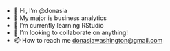 - 👋 Hi, I’m @donasia
- 👀 My major is business analytics
- 🌱 I’m currently learning RStudio
- 💞️ I’m looking to collaborate on anything!
- 📫 How to reach me donasiawashington@gmail.com

<!---
donasia/donasia is a ✨ special ✨ repository because its `README.md` (this file) appears on your GitHub profile.
You can click the Preview link to take a look at your changes.
--->
